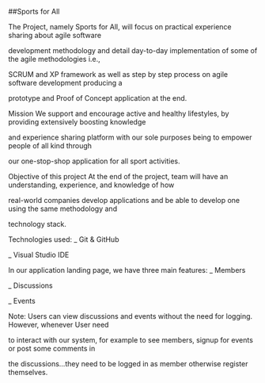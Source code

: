 ##Sports for All

The Project, namely Sports for All, will focus on practical experience sharing about agile software

development methodology and detail day-to-day implementation of some of the agile methodologies i.e.,

SCRUM and XP framework as well as step by step process on agile software development producing a

prototype and Proof of Concept application at the end.

Mission
We support and encourage active and healthy lifestyles, by providing extensively boosting knowledge

and experience sharing platform with our sole purposes being to empower people of all kind through

our one-stop-shop application for all sport activities.

Objective of this project
At the end of the project, team will have an understanding, experience, and knowledge of how

real-world companies develop applications and be able to develop one using the same methodology and

technology stack.

Technologies used:
\_ Git & GitHub

\_ Visual Studio IDE

In our application landing page, we have three main features:
\_ Members

\_ Discussions

\_ Events

Note: Users can view discussions and events without the need for logging. However, whenever User need

to interact with our system, for example to see members, signup for events or post some comments in

the discussions…they need to be logged in as member otherwise register themselves.
